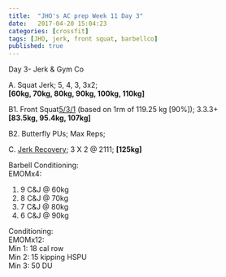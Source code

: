 ```yaml
---
title:  "JHO's AC prep Week 11 Day 3"
date:   2017-04-20 15:04:23
categories: [crossfit]
tags: [JHO, jerk, front squat, barbellco]
published: true
---
```

Day 3- Jerk & Gym Co

A. Squat Jerk; 5, 4, 3, 3x2;  
**[60kg, 70kg, 80kg, 90kg, 100kg, 110kg]**  

B1. Front Squat[5/3/1][link_wendler] (based on 1rm of 119.25 kg [90%]); 3.3.3+   
**[83.5kg, 95.4kg, 107kg]**

B2. Butterfly PUs; Max Reps;  

C. [Jerk Recovery][link_jrecovery]; 3 X 2 @ 2111; **[125kg]**  

Barbell Conditioning:  
EMOMx4:  
1) 9 C&J @ 60kg  
2) 8 C&J @ 70kg  
3) 7 C&J @ 80kg  
4) 6 C&J @ 90kg  

Conditioning:  
EMOMx12:  
Min 1: 18 cal row  
Min 2: 15 kipping HSPU  
Min 3: 50 DU  

[link_jsupport]: http://www.catalystathletics.com/exercise/198/Jerk-Support/
[link_jrecovery]: http://www.catalystathletics.com/exercise/197/Jerk-Recovery/
[link_wendler]: https://www.t-nation.com/workouts/531-how-to-build-pure-strength
[butterfly1]: https://youtu.be/6ji4A5WCuBo
[butterfly2]: https://youtu.be/0Olzg273TPE
